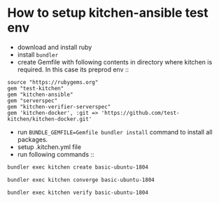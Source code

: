 # How to setup kitchen-ansible test env
- download and install ruby
- install ```bundler``` 
- create Gemfile with following contents in directory where kitchen is required. In this case its preprod env :: 
```
source "https://rubygems.org"
gem "test-kitchen"
gem "kitchen-ansible"
gem "serverspec"
gem "kitchen-verifier-serverspec"
gem 'kitchen-docker', :git => 'https://github.com/test-kitchen/kitchen-docker.git'
```
- run ```BUNDLE_GEMFILE=Gemfile bundler install``` command to install all packages.
- setup .kitchen.yml file
- run following commands ::
```sh 
bundler exec kitchen create basic-ubuntu-1804
```
```sh 
bundler exec kitchen converge basic-ubuntu-1804
```
```sh 
bundler exec kitchen verify basic-ubuntu-1804
```

